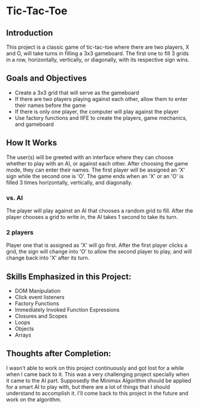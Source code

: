 # Tic-Tac-Toe

## Introduction
This project is a classic game of tic-tac-toe where there are two players, X and O, will take turns in filling a 3x3 gameboard. The first one to fill 3 grids in a row, horizontally, vertically, or diagonally, with its respective sign wins.

## Goals and Objectives

* Create a 3x3 grid that will serve as the gameboard
* If there are two players playing against each other, allow them to enter their names before the game
* If there is only one player, the computer will play against the player
* Use factory functions and IIFE to create the players, game mechanics, and gameboard

## How It Works

The user(s) will be greeted with an interface where they can choose whether to play with an AI, or against each other. After choosing the game mode, they can enter their names. The first player will be assigned an 'X' sign while the second one is 'O'. The game ends when an 'X' or an 'O' is filled 3 times horizontally, vertically, and diagonally.

### vs. AI
The player will play against an AI that chooses a random grid to fill. After the player chooses a grid to write in, the AI takes 1 second to take its turn.

### 2 players
Player one that is assigned as 'X' will go first. After the first player clicks a grid, the sign will change into 'O' to allow the second player to play, and will change back into 'X' after its turn.

## Skills Emphasized in this Project:

* DOM Manipulation
* Click event listeners
* Factory Functions
* Immediately Invoked Function Expressions
* Closures and Scopes
* Loops
* Objects
* Arrays

## Thoughts after Completion:

I wasn't able to work on this project continuously and got lost for a while when I came back to it. This was a very challenging project specially when it came to the AI part. Supposedly the Minimax Algorithm should be applied for a smart AI to play with, but there are a lot of things that I should understand to accomplish it. I'll come back to this project in the future and work on the algorithm.
